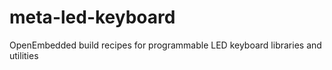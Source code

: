 # meta-led-keyboard
OpenEmbedded build recipes for programmable LED keyboard libraries and utilities
